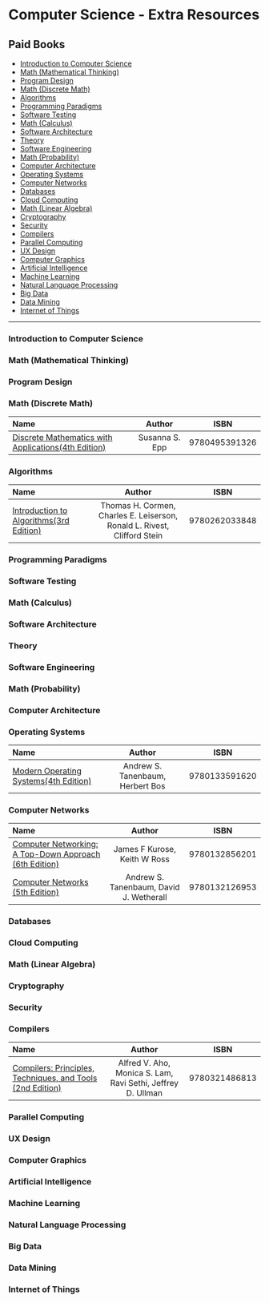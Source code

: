 # Computer Science - Extra Resources

## Paid Books

- [Introduction to Computer Science](#introduction-to-computer-science)
- [Math (Mathematical Thinking)](#math-mathematical-thinking)
- [Program Design](#program-design)
- [Math (Discrete Math)](#math-discrete-math)
- [Algorithms](#algorithms)
- [Programming Paradigms](#programming-paradigms)
- [Software Testing](#software-testing)
- [Math (Calculus)](#math-calculus)
- [Software Architecture](#software-architecture)
- [Theory](#theory)
- [Software Engineering](#software-engineering)
- [Math (Probability)](#math-probability)
- [Computer Architecture](#computer-architecture)
- [Operating Systems](#operating-systems)
- [Computer Networks](#computer-networks)
- [Databases](#databases)
- [Cloud Computing](#cloud-computing)
- [Math (Linear Algebra)](#math-linear-algebra)
- [Cryptography](#cryptography)
- [Security](#security)
- [Compilers](#compilers)
- [Parallel Computing](#parallel-computing)
- [UX Design](#ux-design)
- [Computer Graphics](#computer-graphics)
- [Artificial Intelligence](#artificial-intelligence)
- [Machine Learning](#machine-learning)
- [Natural Language Processing](#natural-language-processing)
- [Big Data](#big-data)
- [Data Mining](#data-mining)
- [Internet of Things](#internet-of-things)

---

### Introduction to Computer Science

### Math (Mathematical Thinking)

### Program Design

### Math (Discrete Math)

Name | Author | ISBN
:-- | :--: | :--:
[Discrete Mathematics with Applications(4th Edition)](http://www.amazon.com/Discrete-Mathematics-Applications-Susanna-Epp/dp/0495391328/) | Susanna S. Epp | 9780495391326

### Algorithms

Name | Author | ISBN
:-- | :--: | :--:
[Introduction to Algorithms(3rd Edition)](http://www.amazon.com/Introduction-Algorithms-3rd-MIT-Press/dp/0262033844/) | Thomas H. Cormen,  Charles E. Leiserson, Ronald L. Rivest, Clifford Stein | 9780262033848

### Programming Paradigms

### Software Testing

### Math (Calculus)

### Software Architecture

### Theory

### Software Engineering

### Math (Probability)

### Computer Architecture

### Operating Systems

Name | Author | ISBN
:-- | :--: | :--:
[Modern Operating Systems(4th Edition)](http://www.amazon.com/Modern-Operating-Systems-Andrew-Tanenbaum/dp/013359162X/) | Andrew S. Tanenbaum, Herbert Bos | 9780133591620

### Computer Networks

Name | Author | ISBN
:-- | :--: | :--:
[Computer Networking: A Top-Down Approach (6th Edition)](http://www.chegg.com/textbooks/computer-networking-6th-edition-9780132856201-0132856204) | James F Kurose, Keith W Ross | 9780132856201
[Computer Networks (5th Edition)](http://www.amazon.com/Computer-Networks-5th-Andrew-Tanenbaum/dp/0132126958/) | Andrew S. Tanenbaum, David J. Wetherall| 9780132126953

### Databases

### Cloud Computing

### Math (Linear Algebra)

### Cryptography

### Security

### Compilers

Name | Author | ISBN
:-- | :--: | :--:
[Compilers: Principles, Techniques, and Tools (2nd Edition)](http://www.amazon.com/Compilers-Principles-Techniques-Tools-2nd/dp/0321486811/) | Alfred V. Aho, Monica S. Lam, Ravi Sethi,  Jeffrey D. Ullman | 9780321486813

### Parallel Computing

### UX Design

### Computer Graphics

### Artificial Intelligence

### Machine Learning

### Natural Language Processing

### Big Data

### Data Mining

### Internet of Things
